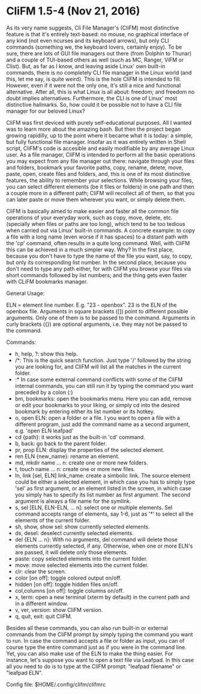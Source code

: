 # CliFM 1.5-4 (Nov 21, 2016)

As its very name suggests, Cli File Manager's (CliFM) most distinctive feature is that 
it's entirely text-based: no mouse, no graphical interface of any kind (not even ncurses 
and its keyboard arrows), but only CLI commands (something we, the keyboard lovers, 
certainly enjoy). To be sure, there are lots of GUI file managers out there (from Dolphin 
to Thunar) and a couple of TUI-based others as well (such as MC, Ranger, ViFM or Clist). 
But, as far as I know, and leaving aside Linux' own built-in commands, there is no 
completely CLI file manager in the Linux world (and this, let me say, is quite weird). 
This is the hole CliFM is intended to fill. However, even if it were not the only one, 
it's still a nice and functional alternative. After all, this is what Linux is all 
about: freedom; and freedom no doubt implies alternatives. Furthermore, the CLI is 
one of Linux' most distinctive hallmarks. So, how could it be possible not to have a 
CLI file manager for our beloved Linux?

CliFM was first deviced with purely self-educational purposes. All I wanted was to 
learn more about the amazing bash. But then the project began growing rapidilly, up to 
the point where it became what it is today: a simple, but fully functional file manager.
Insofar as it was entirely written in Shell script, CliFM's code is accesible and easily
modifiable by any average Linux user.
As a file manager, CliFM is intended to perform all the basic operations you may 
expect from any file manager out there: navigate through your files and folders, 
bookmark your favorite paths, copy, rename, delete, move, paste, open, create files and 
folders, and, this is one of its most distinctive features, the ability to remember 
your selections. While browsing your files, you can select different elements (be it 
files or folders) in one path and then a couple more in a different path; CliFM will 
recollect all of them, so that you can later paste or move them wherever you want, or 
simply delete them.

CliFM is basically aimed to make easier and faster all the common file operations of your 
everyday work, such as copy, move, delete, etc. (specially when files or paths are 
too long), which tend to be too tedious when carried out via Linux' built-in commands. 
A concrete example: to copy a file with a long name (even worse if it has spaces) 
to a distant path with the 'cp' command, often results in a quite long command. Well, with 
CliFM this can be achieved in a much simpler way. Why? In the first place, because you 
don't have to type the name of the file you want, say, to copy, but only its corresponding 
list number. In the second place, because you don't need to type any path either, for with 
CliFM you browse your files via short commands followed by list numbers; and the thing gets 
even faster with CLiFM bookmarks manager.

General Usage:

ELN = element line number. E.g. "23 - openbox". 23 is the ELN of the openbox file.
Arguments in square brackets ([]) point to different possible arguments. Only one of
them is to be passed to the command.
Arguments in curly brackets ({}) are optional arguments, i.e. they may not be passed to
the command.

Commands:
- h, help, ?: show this help.
- /*: This is the quick search function. Just type '/' followed by the string you 
    are looking for, and CliFM will list all the matches in the current folder.
- :* In case some external command conflicts with some of the CliFM internal commands, 
    you can still run it by typing the command you want preceded by a colon (:)
- bm, bookmarks: open the bookmarks menu. Here you can add, remove or edit your 
    bookmarks to your liking, or simply cd into the desired bookmark by entering 
    either its list number or its hotkey.
- o, open ELN: open a folder or a file. I you want to open a file with a different 
    program, just add the command name as a second argument, e.g. 'open ELN leafpad' 
- cd {path}: it works just as the built-in 'cd' command.
- b, back: go back to the parent folder.
- pr, prop ELN: display the properties of the selected element.
- ren ELN {new_name}: rename an element.
- md, mkdir name ... n: create one or more new folders.
- t, touch name ... n: create one or more new files.
- ln, link [sel, ELN] link_name: create a simbolic link. The source element could 
  be either a selected element, in which case you has to simply type 'sel' as first 
  argument, or an element listed in the screen, in which case you simply has to specify 
  its list number as first argument. The second argument is always a file name for the 
  symlink.
- s, sel [ELN, ELN-ELN, ... n]: select one or multiple elements. Sel command accepts range
    of elements, say 1-6, just as '*' to select all the elements of the current folder. 
- sh, show, show sel: show currently selected elements.
- ds, desel: deselect currently selected elements.
- del {ELN ... n}: With no arguments, del command will delete those elements currently
    selected, if any. Otherwise, when one or more ELN's are passed, it will delete
    only those elements. 
- paste: copy selected elements into the current folder.
- move: move selected elements into the current folder.
- clr: clear the screen.
- color [on off]: toggle colored output on/off.
- hidden [on off]: toggle hidden files on/off.
- col,columns [on off]: toggle columns on/off.
- x, term: open a new terminal (xterm by default) in the current path and in a different
     window. 
- v, ver, version: show CliFM version.
- q, quit, exit: quit CliFM.

Besides all these commands, you can also run built-in or external commands from the CliFM 
prompt by simply typing the command you want to run.
   In case the command accepts a file or folder as input, you can of course type the entire command
just as if you were in the command line. Yet, you can also make use of the ELN to make the thing
easier. For instance, let's suppose you want to open a text file via Leafpad. In this case all you 
need to do is to type at the CliFM prompt: "leafpad filename" or "leafpad ELN". 

Config file: $HOME/.config/clifm/clifmrc
